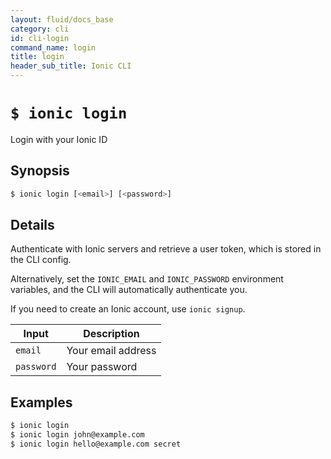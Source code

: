 ```yaml
---
layout: fluid/docs_base
category: cli
id: cli-login
command_name: login
title: login
header_sub_title: Ionic CLI
---
```


# `$ ionic login`

Login with your Ionic ID
## Synopsis

```bash
$ ionic login [<email>] [<password>]
```
  
## Details

Authenticate with Ionic servers and retrieve a user token, which is stored in the CLI config.

Alternatively, set the `IONIC_EMAIL` and `IONIC_PASSWORD` environment variables, and the CLI will automatically authenticate you.

If you need to create an Ionic account, use `ionic signup`.


Input | Description
----- | ----------
`email` | Your email address
`password` | Your password




## Examples

```bash
$ ionic login 
$ ionic login john@example.com
$ ionic login hello@example.com secret
```

